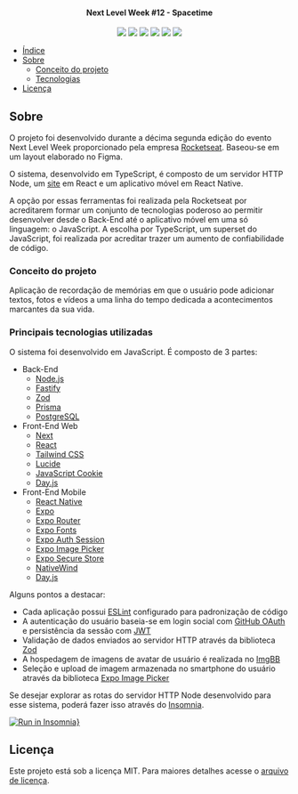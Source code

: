 <h4 align="center"> 
  Next Level Week #12 - Spacetime
</h4>

<div align="center">
  <img src="https://img.shields.io/github/repo-size/marcel099/rs-nlw-12-spacetime.svg">
  <img src="https://img.shields.io/github/last-commit/marcel099/rs-nlw-12-spacetime.svg">
  <img src="https://img.shields.io/github/issues/marcel099/rs-nlw-12-spacetime.svg">
  <img src="https://img.shields.io/github/issues-closed/marcel099/rs-nlw-12-spacetime.svg">
  <img src="https://img.shields.io/github/license/marcel099/rs-nlw-12-spacetime.svg">
  <img src="https://img.shields.io/github/stars/marcel099/rs-nlw-12-spacetime.svg?style=social">
</div>

* [Índice](#índice)
* [Sobre](#sobre)
  * [Conceito do projeto](#conceito-do-projeto)
  * [Tecnologias](#principais-tecnologias-utilizadas)
* [Licença](#licença)

## Sobre

O projeto foi desenvolvido durante a décima segunda edição do evento Next Level Week proporcionado pela empresa [Rocketseat](https://rocketseat.com.br/). Baseou-se em um layout elaborado no Figma.

O sistema, desenvolvido em TypeScript, é composto de um servidor HTTP Node, um [site](https://spacetime.marcel099.vercel.app/) em React e um aplicativo móvel em React Native.

A opção por essas ferramentas foi realizada pela Rocketseat por acreditarem formar um conjunto de tecnologias poderoso ao permitir desenvolver desde o Back-End até o aplicativo móvel em uma só linguagem: o JavaScript. A escolha por TypeScript, um superset do JavaScript, foi realizada por acreditar trazer um aumento de confiabilidade de código.

### Conceito do projeto

Aplicação de recordação de memórias em que o usuário pode adicionar textos, fotos e vídeos a uma linha do tempo dedicada a acontecimentos marcantes da sua vida.

### Principais tecnologias utilizadas

O sistema foi desenvolvido em JavaScript. É composto de 3 partes:

- Back-End
  - [Node.js](https://nodejs.org/en/)
  - [Fastify](https://fastify.io/)
  - [Zod](https://zod.dev/)
  - [Prisma](https://www.prisma.io/)
  - [PostgreSQL](https://www.postgresql.org/)
- Front-End Web
  - [Next](https://nextjs.org/)
  - [React](https://react.dev/)
  - [Tailwind CSS](https://tailwindcss.com/)
  - [Lucide](https://lucide.dev/)
  - [JavaScript Cookie](https://www.npmjs.com/package/js-cookie)
  - [Day.js](https://day.js.org/)
- Front-End Mobile
  - [React Native](https://reactnative.dev/)
  - [Expo](https://expo.dev/)
  - [Expo Router](https://docs.expo.dev/routing/introduction/)
  - [Expo Fonts](https://docs.expo.dev/develop/user-interface/fonts/)
  - [Expo Auth Session](https://docs.expo.dev/versions/latest/sdk/auth-session/)
  - [Expo Image Picker](https://docs.expo.dev/versions/latest/sdk/imagepicker/)
  - [Expo Secure Store](https://docs.expo.dev/versions/latest/sdk/securestore/)
  - [NativeWind](https://nativewind.dev/)
  - [Day.js](https://day.js.org/)

Alguns pontos a destacar:

- Cada aplicação possui [ESLint](https://eslint.org/) configurado para padronização de código
- A autenticação do usuário baseia-se em login social com [GitHub OAuth](https://developer.github.com/v3/oauth/) e persistência da sessão com [JWT](https://jwt.io/)
- Validação de dados enviados ao servidor HTTP através da biblioteca [Zod](https://zod.dev/)
- A hospedagem de imagens de avatar de usuário é realizada no [ImgBB](https://pt-br.imgbb.com/)
- Seleção e upload de imagem armazenada no smartphone do usuário através da biblioteca [Expo Image Picker](https://docs.expo.dev/versions/latest/sdk/imagepicker/)

Se desejar explorar as rotas do servidor HTTP Node desenvolvido para esse sistema, poderá fazer isso através do [Insomnia](https://insomnia.rest/).

[![Run in Insomnia}](https://insomnia.rest/images/run.svg)](https://insomnia.rest/run/?label=NLW%20%2312%20-%20Spacetime&uri=https%3A%2F%2Fgithub.com%2Fmarcel099%2Frs-nlw-12-spacetime%2Fblob%2Fmain%2Fassets%2Finsomnia_collection.json)


## Licença

Este projeto está sob a licença MIT. Para maiores detalhes acesse o <a href="./LICENSE.md">arquivo de licença</a>.
